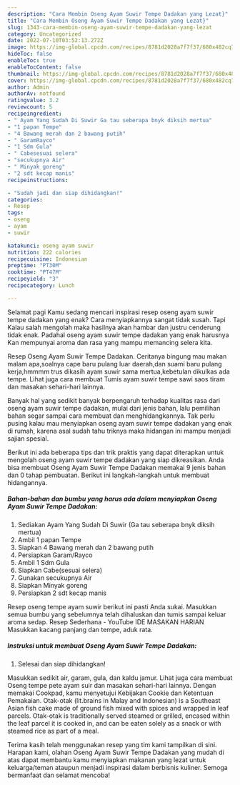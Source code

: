 ```yaml
---
description: "Cara Membin Oseng Ayam Suwir Tempe Dadakan yang Lezat}"
title: "Cara Membin Oseng Ayam Suwir Tempe Dadakan yang Lezat}"
slug: 1343-cara-membin-oseng-ayam-suwir-tempe-dadakan-yang-lezat
category: Uncategorized
date: 2022-07-10T03:52:13.272Z
image: https://img-global.cpcdn.com/recipes/8781d2028a7f7f37/680x482cq70/oseng-ayam-suwir-tempe-dadakan-foto-resep-utama.jpg
hideToc: false
enableToc: true
enableTocContent: false
thumbnail: https://img-global.cpcdn.com/recipes/8781d2028a7f7f37/680x482cq70/oseng-ayam-suwir-tempe-dadakan-foto-resep-utama.jpg
cover: https://img-global.cpcdn.com/recipes/8781d2028a7f7f37/680x482cq70/oseng-ayam-suwir-tempe-dadakan-foto-resep-utama.jpg
author: Admin
authorAv: notfound
ratingvalue: 3.2
reviewcount: 5
recipeingredient:
- " Ayam Yang Sudah Di Suwir Ga tau seberapa bnyk diksih mertua"
- "1 papan Tempe"
- "4 Bawang merah dan 2 bawang putih"
- " GaramRayco"
- "1 Sdm Gula"
- " Cabesesuai selera"
- "secukupnya Air"
- " Minyak goreng"
- "2 sdt kecap manis"
recipeinstructions:

- "Sudah jadi dan siap dihidangkan!"
categories:
- Resep
tags:
- oseng
- ayam
- suwir

katakunci: oseng ayam suwir 
nutrition: 222 calories
recipecuisine: Indonesian
preptime: "PT30M"
cooktime: "PT47M"
recipeyield: "3"
recipecategory: Lunch

---
```



Selamat pagi Kamu sedang mencari inspirasi resep oseng ayam suwir tempe dadakan yang enak? Cara menyiapkannya sangat tidak susah. Tapi Kalau salah mengolah maka hasilnya akan hambar dan justru cenderung tidak enak. Padahal oseng ayam suwir tempe dadakan yang enak harusnya Kan mempunyai aroma dan rasa yang mampu memancing selera kita.


Resep Oseng Ayam Suwir Tempe Dadakan. Ceritanya bingung mau makan malam apa,soalnya cape baru pulang luar daerah,dan suami baru pulang kerja,hmmmm trus dikasih ayam suwir sama mertua,kebetulan dikulkas ada tempe. Lihat juga cara membuat Tumis ayam suwir tempe sawi saos tiram dan masakan sehari-hari lainnya.

Banyak hal yang sedikit banyak berpengaruh terhadap kualitas rasa dari oseng ayam suwir tempe dadakan, mulai dari jenis bahan, lalu pemilihan bahan segar sampai cara membuat dan menghidangkannya. Tak perlu pusing kalau mau menyiapkan oseng ayam suwir tempe dadakan yang enak di rumah, karena asal sudah tahu triknya maka hidangan ini mampu menjadi sajian spesial.


Berikut ini ada beberapa tips dan trik praktis yang dapat diterapkan untuk mengolah oseng ayam suwir tempe dadakan yang siap dikreasikan. Anda bisa membuat Oseng Ayam Suwir Tempe Dadakan memakai 9 jenis bahan dan 0 tahap pembuatan. Berikut ini langkah-langkah untuk membuat hidangannya.

<!--inarticleads1-->

##### Bahan-bahan dan bumbu yang harus ada dalam menyiapkan Oseng Ayam Suwir Tempe Dadakan:

1. Sediakan  Ayam Yang Sudah Di Suwir (Ga tau seberapa bnyk diksih mertua)
1. Ambil 1 papan Tempe
1. Siapkan 4 Bawang merah dan 2 bawang putih
1. Persiapkan  Garam/Rayco
1. Ambil 1 Sdm Gula
1. Siapkan  Cabe(sesuai selera)
1. Gunakan secukupnya Air
1. Siapkan  Minyak goreng
1. Persiapkan 2 sdt kecap manis


Resep oseng tempe ayam suwir berikut ini pasti Anda sukai. Masukkan semua bumbu yang sebelumnya telah dihaluskan dan tumis sampai keluar aroma sedap. Resep Sederhana - YouTube IDE MASAKAN HARIAN Masukkan kacang panjang dan tempe, aduk rata. 

<!--inarticleads2-->

##### Instruksi untuk membuat Oseng Ayam Suwir Tempe Dadakan:


1. Selesai dan siap dihidangkan!

Masukkan sedikit air, garam, gula, dan kaldu jamur. Lihat juga cara membuat Oseng tempe pete ayam suir dan masakan sehari-hari lainnya. Dengan memakai Cookpad, kamu menyetujui Kebijakan Cookie dan Ketentuan Pemakaian. Otak-otak (lit.brains in Malay and Indonesian) is a Southeast Asian fish cake made of ground fish mixed with spices and wrapped in leaf parcels. Otak-otak is traditionally served steamed or grilled, encased within the leaf parcel it is cooked in, and can be eaten solely as a snack or with steamed rice as part of a meal. 

Terima kasih telah menggunakan resep yang tim kami tampilkan di sini. Harapan kami, olahan Oseng Ayam Suwir Tempe Dadakan yang mudah di atas dapat membantu kamu menyiapkan makanan yang lezat untuk keluarga/teman ataupun menjadi inspirasi dalam berbisnis kuliner. Semoga bermanfaat dan selamat mencoba!
